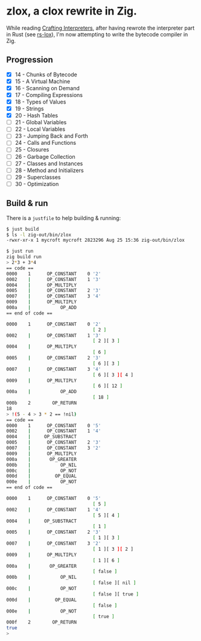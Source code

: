 # zlox, a clox rewrite in Zig.

While reading [Crafting Interpreters](https://craftinginterpreters.com/), after having rewrote the interpreter part in Rust (see [rs-lox](https://github.com/mycroft/rs-lox)), I'm now attempting to write the bytecode compiler in Zig.

## Progression

- [x] 14 - Chunks of Bytecode
- [x] 15 - A Virtual Machine
- [x] 16 - Scanning on Demand
- [x] 17 - Compiling Expressions
- [x] 18 - Types of Values
- [x] 19 - Strings
- [x] 20 - Hash Tables
- [ ] 21 - Global Variables
- [ ] 22 - Local Variables
- [ ] 23 - Jumping Back and Forth
- [ ] 24 - Calls and Functions
- [ ] 25 - Closures
- [ ] 26 - Garbage Collection
- [ ] 27 - Classes and Instances
- [ ] 28 - Method and Initializers
- [ ] 29 - Superclasses
- [ ] 30 - Optimization

## Build & run

There is a `justfile` to help building & running:

```sh
$ just build
$ ls -l zig-out/bin/zlox
-rwxr-xr-x 1 mycroft mycroft 2823296 Aug 25 15:36 zig-out/bin/zlox

$ just run
zig build run
> 2*3 + 3*4
== code ==
0000    1      OP_CONSTANT    0 '2'
0002    |      OP_CONSTANT    1 '3'
0004    |      OP_MULTIPLY
0005    |      OP_CONSTANT    2 '3'
0007    |      OP_CONSTANT    3 '4'
0009    |      OP_MULTIPLY
000a    |           OP_ADD
== end of code ==

0000    1      OP_CONSTANT    0 '2'
                                [ 2 ]
0002    |      OP_CONSTANT    1 '3'
                                [ 2 ][ 3 ]
0004    |      OP_MULTIPLY
                                [ 6 ]
0005    |      OP_CONSTANT    2 '3'
                                [ 6 ][ 3 ]
0007    |      OP_CONSTANT    3 '4'
                                [ 6 ][ 3 ][ 4 ]
0009    |      OP_MULTIPLY
                                [ 6 ][ 12 ]
000a    |           OP_ADD
                                [ 18 ]
000b    2        OP_RETURN
18
> !(5 - 4 > 3 * 2 == !nil)
== code ==
0000    1      OP_CONSTANT    0 '5'
0002    |      OP_CONSTANT    1 '4'
0004    |     OP_SUBSTRACT
0005    |      OP_CONSTANT    2 '3'
0007    |      OP_CONSTANT    3 '2'
0009    |      OP_MULTIPLY
000a    |       OP_GREATER
000b    |           OP_NIL
000c    |           OP_NOT
000d    |         OP_EQUAL
000e    |           OP_NOT
== end of code ==

0000    1      OP_CONSTANT    0 '5'
                                [ 5 ]
0002    |      OP_CONSTANT    1 '4'
                                [ 5 ][ 4 ]
0004    |     OP_SUBSTRACT
                                [ 1 ]
0005    |      OP_CONSTANT    2 '3'
                                [ 1 ][ 3 ]
0007    |      OP_CONSTANT    3 '2'
                                [ 1 ][ 3 ][ 2 ]
0009    |      OP_MULTIPLY
                                [ 1 ][ 6 ]
000a    |       OP_GREATER
                                [ false ]
000b    |           OP_NIL
                                [ false ][ nil ]
000c    |           OP_NOT
                                [ false ][ true ]
000d    |         OP_EQUAL
                                [ false ]
000e    |           OP_NOT
                                [ true ]
000f    2        OP_RETURN
true
> 
```
